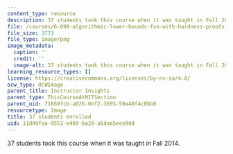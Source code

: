 ```yaml
---
content_type: resource
description: 37 students took this course when it was taught in Fall 2014.
file: /courses/6-890-algorithmic-lower-bounds-fun-with-hardness-proofs-fall-2014/11d49faa9551e409ba29a5dae5ece9dd_37.png
file_size: 3773
file_type: image/png
image_metadata:
  caption: ''
  credit: ''
  image-alt: 37 students took this course when it was taught in Fall 2014.
learning_resource_types: []
license: https://creativecommons.org/licenses/by-nc-sa/4.0/
ocw_type: OCWImage
parent_title: Instructor Insights
parent_type: ThisCourseAtMITSection
parent_uid: 71669fcb-a026-0ef2-3695-59a40f4c0bb8
resourcetype: Image
title: 37 students enrolled
uid: 11d49faa-9551-e409-ba29-a5dae5ece9dd
---
```

37 students took this course when it was taught in Fall 2014.